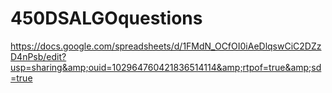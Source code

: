 # 450DSALGOquestions
https://docs.google.com/spreadsheets/d/1FMdN_OCfOI0iAeDlqswCiC2DZzD4nPsb/edit?usp=sharing&amp;ouid=102964760421836514114&amp;rtpof=true&amp;sd=true
